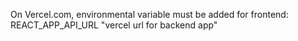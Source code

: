 On Vercel.com, environmental variable must be added for frontend:
<br>
REACT_APP_API_URL "vercel url for backend app"
